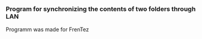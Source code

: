 ### Program for synchronizing the contents of two folders through LAN

Programm was made for FrenTez
